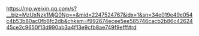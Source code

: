 https://mp.weixin.qq.com/s?__biz=MzUxNzk1MjQ0Ng==&mid=2247524767&idx=1&sn=34e019e49e054c4b53b80ac0fb6fc2db&chksm=f992674ecee5ee585746cacb2b86c4262445ce2c9650f13d990ab3a4f13e9cfb8ae749f9efff#rd